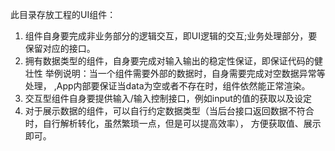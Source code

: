 此目录存放工程的UI组件：
1. 组件自身要完成非业务部分的逻辑交互，即UI逻辑的交互;业务处理部分，要保留对应的接口。
2. 拥有数据类型的组件，自身要完成对输入输出的稳定性保证，即保证代码的健壮性
    举例说明：当一个组件需要外部的数据时，自身需要完成对空数据异常等处理，
    <App data={data} />,App内部要保证当data为空或者不存在时，组件依然能正常渲染。
3. 交互型组件自身要提供输入/输入控制接口，例如input的值的获取以及设定
4. 对于展示数据的组件，可以自行约定数据类型（当后台接口返回数据不符合时，自行解析转化，虽然繁琐一点，但是可以提高效率），
    方便获取值、展示即可。